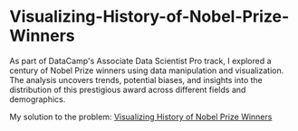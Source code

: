 # Visualizing-History-of-Nobel-Prize-Winners
As part of DataCamp's Associate Data Scientist Pro track, I explored a century of Nobel Prize winners using data manipulation and visualization. The analysis uncovers trends, potential biases, and insights into the distribution of this prestigious award across different fields and demographics.

My solution to the problem: [Visualizing History of Nobel Prize Winners](notebook.ipynb)

